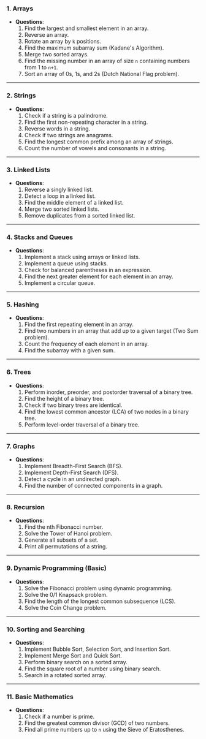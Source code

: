 ### 1. **Arrays**

- **Questions**:
    1. Find the largest and smallest element in an array.
    2. Reverse an array.
    3. Rotate an array by `k` positions.
    4. Find the maximum subarray sum (Kadane's Algorithm).
    5. Merge two sorted arrays.
    6. Find the missing number in an array of size `n` containing numbers from 1 to `n+1`.
    7. Sort an array of 0s, 1s, and 2s (Dutch National Flag problem).

---

### 2. **Strings**

- **Questions**:
    1. Check if a string is a palindrome.
    2. Find the first non-repeating character in a string.
    3. Reverse words in a string.
    4. Check if two strings are anagrams.
    5. Find the longest common prefix among an array of strings.
    6. Count the number of vowels and consonants in a string.

---

### 3. **Linked Lists**

- **Questions**:
    1. Reverse a singly linked list.
    2. Detect a loop in a linked list.
    3. Find the middle element of a linked list.
    4. Merge two sorted linked lists.
    5. Remove duplicates from a sorted linked list.

---

### 4. **Stacks and Queues**

- **Questions**:
    1. Implement a stack using arrays or linked lists.
    2. Implement a queue using stacks.
    3. Check for balanced parentheses in an expression.
    4. Find the next greater element for each element in an array.
    5. Implement a circular queue.

---

### 5. **Hashing**

- **Questions**:
    1. Find the first repeating element in an array.
    2. Find two numbers in an array that add up to a given target (Two Sum problem).
    3. Count the frequency of each element in an array.
    4. Find the subarray with a given sum.

---

### 6. **Trees**

- **Questions**:
    1. Perform inorder, preorder, and postorder traversal of a binary tree.
    2. Find the height of a binary tree.
    3. Check if two binary trees are identical.
    4. Find the lowest common ancestor (LCA) of two nodes in a binary tree.
    5. Perform level-order traversal of a binary tree.

---

### 7. **Graphs**

- **Questions**:
    1. Implement Breadth-First Search (BFS).
    2. Implement Depth-First Search (DFS).
    3. Detect a cycle in an undirected graph.
    4. Find the number of connected components in a graph.

---

### 8. **Recursion**

- **Questions**:
    1. Find the nth Fibonacci number.
    2. Solve the Tower of Hanoi problem.
    3. Generate all subsets of a set.
    4. Print all permutations of a string.

---

### 9. **Dynamic Programming (Basic)**

- **Questions**:
    1. Solve the Fibonacci problem using dynamic programming.
    2. Solve the 0/1 Knapsack problem.
    3. Find the length of the longest common subsequence (LCS).
    4. Solve the Coin Change problem.

---

### 10. **Sorting and Searching**

- **Questions**:
    1. Implement Bubble Sort, Selection Sort, and Insertion Sort.
    2. Implement Merge Sort and Quick Sort.
    3. Perform binary search on a sorted array.
    4. Find the square root of a number using binary search.
    5. Search in a rotated sorted array.

---

### 11. **Basic Mathematics**

- **Questions**:
    1. Check if a number is prime.
    2. Find the greatest common divisor (GCD) of two numbers.
    3. Find all prime numbers up to `n` using the Sieve of Eratosthenes.